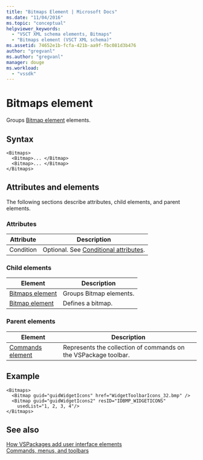 ```yaml
---
title: "Bitmaps Element | Microsoft Docs"
ms.date: "11/04/2016"
ms.topic: "conceptual"
helpviewer_keywords: 
  - "VSCT XML schema elements, Bitmaps"
  - "Bitmaps element (VSCT XML schema)"
ms.assetid: 74652e1b-fcfa-421b-aa9f-fbc081d3b476
author: "gregvanl"
ms.author: "gregvanl"
manager: douge
ms.workload: 
  - "vssdk"
---
```

# Bitmaps element
Groups [Bitmap element](../extensibility/bitmap-element.md) elements.  
  
## Syntax  
  
```  
<Bitmaps>  
  <Bitmap>... </Bitmap>  
  <Bitmap>... </Bitmap>  
</Bitmaps>  
```  
  
## Attributes and elements  
 The following sections describe attributes, child elements, and parent elements.  
  
### Attributes  
  
|Attribute|Description|  
|---------------|-----------------|  
|Condition|Optional. See [Conditional attributes](../extensibility/vsct-xml-schema-conditional-attributes.md).|  
  
### Child elements  
  
|Element|Description|  
|-------------|-----------------|  
|[Bitmaps element](../extensibility/bitmaps-element.md)|Groups Bitmap elements.|  
|[Bitmap element](../extensibility/bitmap-element.md)|Defines a bitmap.|  
  
### Parent elements  
  
|Element|Description|  
|-------------|-----------------|  
|[Commands element](../extensibility/commands-element.md)|Represents the collection of commands on the VSPackage toolbar.|  
  
## Example  
  
```  
<Bitmaps>  
  <Bitmap guid="guidWidgetIcons" href="WidgetToolbarIcons_32.bmp" />  
  <Bitmap guid="guidWidgetIcons2" resID="IDBMP_WIDGETICONS"  
    usedList="1, 2, 3, 4"/>  
</Bitmaps>  
```  
  
## See also  
 [How VSPackages add user interface elements](../extensibility/internals/how-vspackages-add-user-interface-elements.md)   
 [Commands, menus, and toolbars](../extensibility/internals/commands-menus-and-toolbars.md)